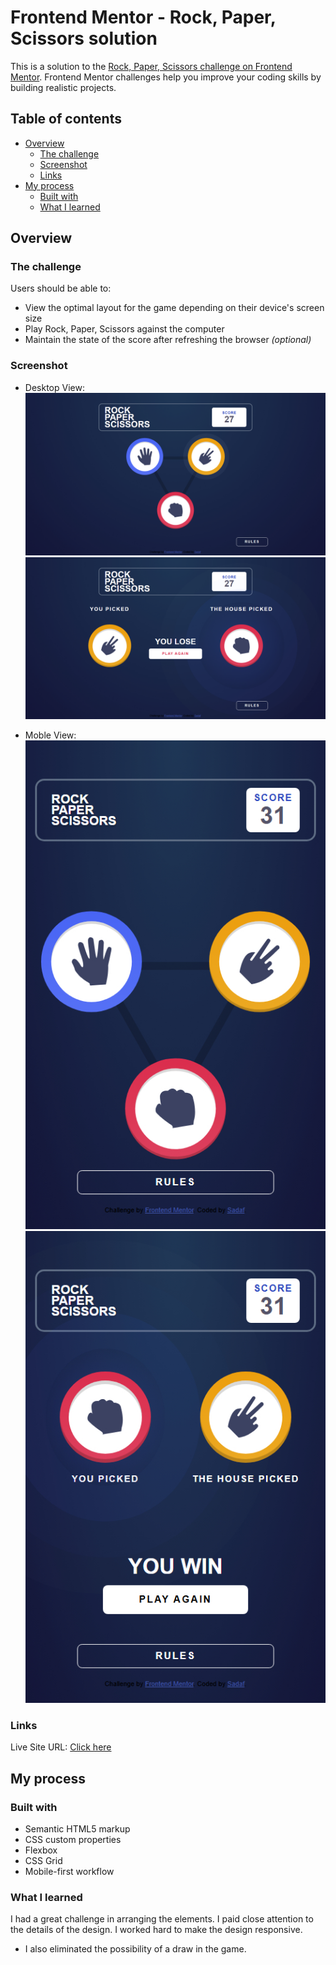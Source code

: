# Frontend Mentor - Rock, Paper, Scissors solution

This is a solution to the [Rock, Paper, Scissors challenge on Frontend Mentor](https://www.frontendmentor.io/challenges/rock-paper-scissors-game-pTgwgvgH). Frontend Mentor challenges help you improve your coding skills by building realistic projects. 

## Table of contents

- [Overview](#overview)
  - [The challenge](#the-challenge)
  - [Screenshot](#screenshot)
  - [Links](#links)
- [My process](#my-process)
  - [Built with](#built-with)
  - [What I learned](#what-i-learned)



## Overview

### The challenge

Users should be able to:

- View the optimal layout for the game depending on their device's screen size
- Play Rock, Paper, Scissors against the computer
- Maintain the state of the score after refreshing the browser _(optional)_


### Screenshot
- Desktop View:
![Desktap View](/assets/desktopView1.jpg)
![Desktap View](/assets/desktopView2.jpg)

- Moble View:
![Mobile View](/assets/mobileView.jpg)
![Mobile View](/assets/mobileView2.jpg)

### Links

 Live Site URL: [Click here](https://sadafes.github.io/Rock-Paper-Scissors)
 

## My process

### Built with

- Semantic HTML5 markup
- CSS custom properties
- Flexbox
- CSS Grid
- Mobile-first workflow



### What I learned


I had a great challenge in arranging the elements. I paid close attention to the details of the design. I worked hard to make the design responsive. 
*  I also eliminated the possibility of a draw in the game.

